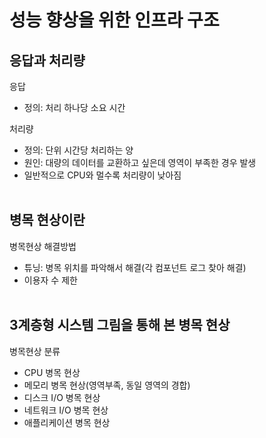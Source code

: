 # **성능 향상을 위한 인프라 구조**


## 응답과 처리량
응답
- 정의: 처리 하나당 소요 시간

처리량
- 정의: 단위 시간당 처리하는 양
- 원인: 대량의 데이터를 교환하고 싶은데 영역이 부족한 경우 발생
- 일반적으로 CPU와 멀수록 처리량이 낮아짐
<br></br>

## 병목 현상이란
병목현상 해결방법
- 튜닝: 병목 위치를 파악해서 해결(각 컴포넌트 로그 찾아 해결)
- 이용자 수 제한
<br></br>

## 3계층형 시스템 그림을 통해 본 병목 현상
병목현상 분류
- CPU 병목 현상
- 메모리 병목 현상(영역부족, 동일 영역의 경합)
- 디스크 I/O 병목 현상
- 네트워크 I/O 병목 현상
- 애플리케이션 병목 현상
<br></br>

